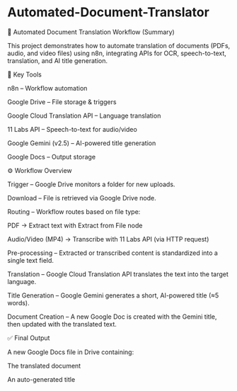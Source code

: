 # Automated-Document-Translator
📖 Automated Document Translation Workflow (Summary)

This project demonstrates how to automate translation of documents (PDFs, audio, and video files) using n8n, integrating APIs for OCR, speech-to-text, translation, and AI title generation.

🔑 Key Tools

n8n – Workflow automation

Google Drive – File storage & triggers

Google Cloud Translation API – Language translation

11 Labs API – Speech-to-text for audio/video

Google Gemini (v2.5) – AI-powered title generation

Google Docs – Output storage

⚙️ Workflow Overview

Trigger – Google Drive monitors a folder for new uploads.

Download – File is retrieved via Google Drive node.

Routing – Workflow routes based on file type:

PDF → Extract text with Extract from File node

Audio/Video (MP4) → Transcribe with 11 Labs API (via HTTP request)

Pre-processing – Extracted or transcribed content is standardized into a single text field.

Translation – Google Cloud Translation API translates the text into the target language.

Title Generation – Google Gemini generates a short, AI-powered title (≈5 words).

Document Creation – A new Google Doc is created with the Gemini title, then updated with the translated text.

✅ Final Output

A new Google Docs file in Drive containing:

The translated document

An auto-generated title
